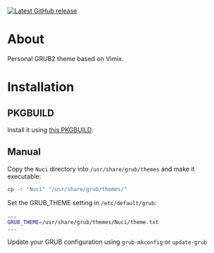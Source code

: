 [![Latest GitHub release](https://img.shields.io/github/v/release/hmlendea/grub2-theme-nuci)](https://github.com/hmlendea/grub2-theme-nuci/releases/latest)

# About

Personal GRUB2 theme based on Vimix.

# Installation

## PKGBUILD

Install it using [this PKGBUILD](https://github.com/hmlendea/PKGBUILDs/tree/master/pkg/grub2-theme-nuci).

## Manual

Copy the `Nuci` directory into `/usr/share/grub/themes` and make it executable:
```bash
cp -r "Nuci" "/usr/share/grub/themes/"
```

Set the GRUB_THEME setting in `/etc/default/grub`:
```bash
...
GRUB_THEME=/usr/share/grub/themes/Nuci/theme.txt
...
```

Update your GRUB configuration using `grub-mkconfig` or `update-grub`
